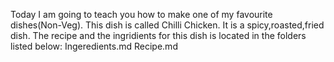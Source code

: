 Today I am going to teach you how to make one of my favourite dishes(Non-Veg).
This dish is called Chilli Chicken. 
It is a spicy,roasted,fried dish.
 The recipe and the ingridients for this dish is located in the folders listed below:
 Ingeredients.md 
 Recipe.md
